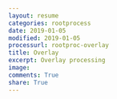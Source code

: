 ```yaml
---
layout: resume
categories: rootprocess
date: 2019-01-05
modified: 2019-01-05
processurl: rootproc-overlay
title: Overlay
excerpt: Overlay processing
image: 
comments: True
share: True
---
```

